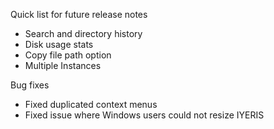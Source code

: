 Quick list for future release notes

- Search and directory history
- Disk usage stats
- Copy file path option
- Multiple Instances

Bug fixes
- Fixed duplicated context menus
- Fixed issue where Windows users could not resize IYERIS
